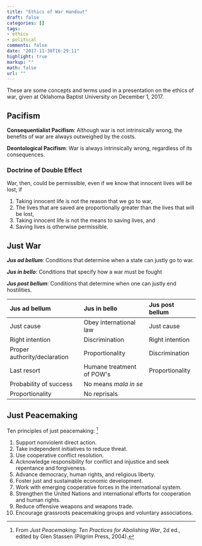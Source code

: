 ```yaml
---
title: "Ethics of War Handout"
draft: false
categories: []
tags:
- ethics
- political
comments: false
date: "2017-11-30T16:29:11"
highlight: true
markup: ""
math: false
url: ""
---
```


These are some concepts and terms used in a presentation on the ethics of war, given at Oklahoma Baptist University on December 1, 2017.

## Pacifism ##

**Consequentialist Pacifism**: Although war is not intrinsically wrong, the benefits of war are always outweighed by the costs.

**Deontological Pacifism**: War is always intrinsically wrong, regardless of its consequences.

### Doctrine of Double Effect ###

War, then, could be permissible, even if we know that innocent lives will be lost, if

1. Taking innocent life is not the reason that we go to war,
2. The lives that are saved are proportionally greater than the lives that will be lost, 
3. Taking innocent life is not the means to saving lives, and
4. Saving lives is otherwise permissible.

## Just War ##

***Jus ad bellum***: Conditions that determine when a state can justly go to war.

***Jus in bello***: Conditions that specify how a war must be fought

***Jus post bellum***: Conditions that determine when one can justly end hostilities.

| Jus ad bellum                | Jus in bello              | Jus post bellum |
| :--------                    | :--------                 | :---------      |
| Just cause                   | Obey international law    | Just cause      |
| Right intention              | Discrimination            | Right intention |
| Proper authority/declaration | Proportionality           | Discrimination  |
| Last resort                  | Humane treatment of POW's | Proportionality |
| Probability of success       | No means *mala in se*     |                 |
| Proportionality              | No reprisals              |                 |

## Just Peacemaking ##

Ten principles of just peacemaking: [^1]

1.  Support nonviolent direct action.
2.  Take independent initiatives to reduce threat.
3.  Use cooperative conflict resolution.
4.  Acknowledge responsibility for conflict and injustice and seek repentance and forgiveness.
5.  Advance democracy, human rights, and religious liberty.
6.  Foster just and sustainable economic development.
7.  Work with emerging cooperative forces in the international system.
8.  Strengthen the United Nations and international efforts for cooperation and human rights.
9.  Reduce offensive weapons and weapons trade.
10.  Encourage grassroots peacemaking groups and voluntary associations.

[^1]: From *Just Peacemaking: Ten Practices for Abolishing War*, 2d ed., edited by Glen Stassen (Pilgrim Press, 2004).

